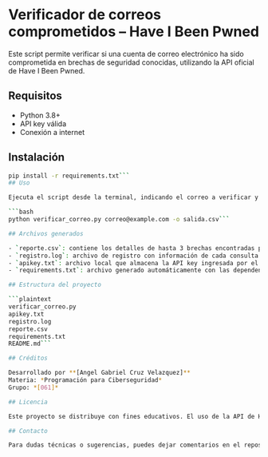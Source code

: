 # Verificador de correos comprometidos – Have I Been Pwned

Este script permite verificar si una cuenta de correo electrónico ha sido comprometida en brechas de seguridad conocidas, utilizando la API oficial de Have I Been Pwned.

## Requisitos
- Python 3.8+
- API key válida
- Conexión a internet

## Instalación
```bash
pip install -r requirements.txt```
## Uso

Ejecuta el script desde la terminal, indicando el correo a verificar y opcionalmente el nombre del archivo CSV de salida:

```bash
python verificar_correo.py correo@example.com -o salida.csv```

## Archivos generados

- `reporte.csv`: contiene los detalles de hasta 3 brechas encontradas para el correo consultado.
- `registro.log`: archivo de registro con información de cada consulta realizada y errores detectados.
- `apikey.txt`: archivo local que almacena la API key ingresada por el usuario (no debe subirse a GitHub).
- `requirements.txt`: archivo generado automáticamente con las dependencias del proyecto.

## Estructura del proyecto

```plaintext
verificar_correo.py
apikey.txt
registro.log
reporte.csv
requirements.txt
README.md```

## Créditos

Desarrollado por **[Angel Gabriel Cruz Velazquez]**  
Materia: *Programación para Ciberseguridad*  
Grupo: *[061]*

## Licencia

Este proyecto se distribuye con fines educativos. El uso de la API de Have I Been Pwned está sujeto a sus [términos de servicio](https://haveibeenpwned.com/API/v3#AcceptableUse).

## Contacto

Para dudas técnicas o sugerencias, puedes dejar comentarios en el repositorio de GitHub.
